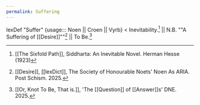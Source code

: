 ```yaml
---
permalink: Suffering
---
```

lexDef "Suffer" {usage::: Noen || Croen || Vyrb} < Inevitability.[^SufferNoen] || N.B. ""A Suffering of [[Desire]]""[^SufferCroen] || To Be.[^SufferVyrb]

[^SufferNoen]: [[The Sixfold Path]], Siddharta: An Inevitable Novel. Herman Hesse (1923)
[^SufferCroen]: [[Desire]], [[lexDict]], The Society of Honourable Noets' Noen As ARIA. Post Schism. 2025.
[^SufferVyrb]: [[Or, Knot To Be, That is.]], 'The [[Question]] of [[Answer]]s' DNE. 2025.
